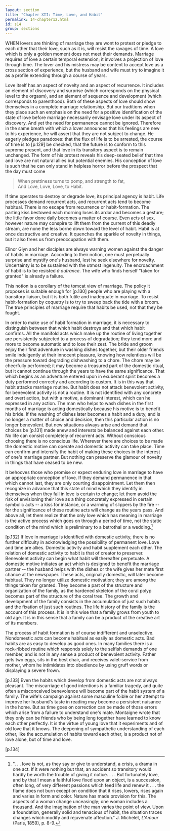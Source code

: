 ```yaml
---
layout: section
title: "Chapter XII: Time, Love, and Habit"
permalink: 14-chapter12.html
id: s14
group: sections
---
```


WHEN lovers are thinking of marriage they are
wont to protest or pledge to each other that their
love, such as it is, will resist the ravages of time. A love
which is only a golden moment does not meet their demands. Marriage requires of love a certain temporal
extension; it involves a projection of love through time.
The lover and his mistress may be content to accept love
as a cross section of experience, but the husband and
wife must try to imagine it as a profile extending through
a course of years.

Love itself has an aspect of novelty and an aspect of
recurrence. It includes an element of discovery and
surprise (which corresponds on the physical level to the
orgasm), and an element of sequence and development
(which corresponds to parenthood). Both of these aspects of love should show themselves in a complete marriage relationship. But our traditions when they place
such an emphasis on the need for a positive identification
of the state of love before marriage necessarily envisage
love under its aspect of discovery. And yet the need for
permanence cannot be ignored. Therefore in the same
breath with which a lover announces that his feelings are
new to his experience, he will assert that they are not
subject to change. He eagerly pledges paradoxes: that
the flux of life is to be arrested, the course of time is to \[p.129\] be checked, that the future is to conform to this supreme
present, and that love in its transitory aspect is to remain
unchanged. The form of his protest reveals his deep-seated belief that time and love are not natural allies but
potential enemies. His conception of love is such that he
can only stand in helpless horror before the prospect that
the day must come

> When prettiness turns to pomp, and strength to fat,  
> And Love, Love, Love, to Habit.  

If time operates to destroy or degrade love, its principal agency is habit. Life processes demand recurrent
acts, and recurrent acts tend to become habitual. There
is no escape from recurrence or habit-formation. The
parting kiss bestowed each morning loses its ardor and
becomes a gesture; the little favor done daily becomes a
matter of course. Even acts of sex, however nature may
conspire to lift them from the current of this deadly
stream, are none the less borne down toward the level of
habit. Habit is at once destructive and creative. It
quenches the sparkle of novelty in things, but it also frees
us from preoccupation with them.

Elinor Glyn and her disciples are always warning
women against the danger of habits in marriage. According to their notion, one must perpetually surprise and
mystify one's husband, lest he seek elsewhere for novelty.
Uncertainty is to be sustained with the utmost ingenuity.
The encroachment of habit is to be resisted *à outrance*.
The wife who finds herself "taken for granted" is already a failure.

This notion is a corollary of the tomcat view of marriage. The policy it proposes is suitable enough for \[p.130\] people who are playing with a transitory liaison, but it
is both futile and inadequate in marriage. To resist
habit-formation by coquetry is to try to sweep back the
tide with a broom. The true principles of marriage require that habits be used, not that they be fought.

In order to make use of habit formation in marriage,
it is necessary to distinguish between that which habit
destroys and that which habit confirms. All the manifold
acts which make up the routine of living together are
persistently subjected to a process of degradation; they
tend more and more to become automatic and to lose
their zest. The bride and groom enjoy their first adventure in washing dishes together, but their older friends
smile indulgently at their innocent pleasure, knowing how
relentless will be the pressure toward degrading dishwashing to a chore. The chore may be cheerfully performed; it may become a treasured part of the domestic
ritual, but it cannot continue through the years to have
the same significance. That which begins as an adventure entered upon in exuberant spirit becomes a duty
performed correctly and according to custom. It is in
this way that habit attacks marriage routine. But habit
does not attack benevolent activity, for benevolent activity is not a routine. It is not identified with any concrete and overt action, but with a motive, a dominant
interest, which can he expressed in any action. The man
who helps to wash dishes in the first months of marriage
is acting domestically because his motive is to benefit his
bride. If the washing of dishes later becomes a habit and
a duty, and is no longer a matter of choice and decision,
then this particular action is no longer benevolent. But
new situations always arise and demand that choices be \[p.131\] made anew and interests be balanced against each other.
No life can consist completely of recurrent acts. Without
conscious choosing there is no conscious life. Wherever
there are choices to be made the domestic motive can operate and domestic activity can take place. Time can confirm
and intensify the habit of making these choices in the interest of one's marriage partner. But nothing can preserve the
glamour of novelty in things that have ceased to be new.

It behooves those who promise or expect enduring love
in marriage to have an appropriate conception of love.
If they demand permanence in that which cannot last,
they are only courting disappointment. Let them then
recognize in advance that this state of mind which they
identify in themselves when they fall in love is certain to
change; let them avoid the risk of envisioning their love
as a thing concretely expressed in certain symbolic acts -- a kiss for instance, or a warming of slippers by the
fire -- for the significance of these routine acts will
change as the years pass. And above all, let them realize
that the only love which has meaning in marriage is the
active process which goes on through a period of time,
not the static condition of the mind which is preliminary
to a betrothal or a wedding.[^12-1]

[^12-1]: ". . . love is not, as they say or give to understand, a crisis, a drama
	in one act. If it were nothing but that, an accident so transitory would
	hardly be worth the trouble of giving it notice. . . . But fortunately love,
	and by that I mean a faithful love fixed upon an object, is a succession,
	often long, of very different passions which feed life and renew it . . . 
	the flame does not burn except on condition that it rises, lowers, rises
	again and varies in form and color. Nature has made provision for
	this. The aspects of a woman change unceasingly; one woman includes
	a thousand. And the imagination of the man varies the point of view.
	Upon a foundation, generally solid and tenacious of habit, the situation traces changes which modify and rejuvenate affection." J. Michelet,
	*L'Amour* (Paris, 1859), p. 8-9. 

\[p.132\] If love in marriage is identified with domestic activity,
there is no further difficulty in acknowledging the possibility of permanent love. Love and time are allies.
Domestic activity and habit supplement each other. The
relation of domestic activity to habit is that of creator to
preserver. Benevolent activity can begin what habit will
thereafter perpetuate. A domestic motive initiates an
act which is designed to benefit the marriage partner -- the husband helps with the dishes or the wife gives her
mate first chance at the newspaper. These acts, originally domestic, will later become habitual. They no
longer utilize domestic motivation; they are among the
things taken for granted. They become a part of the
structure and organization of the family, as the hardened
skeleton of the coral polyp becomes part of the structure
of the coral tree. The growth and development of the
family consists in the accumulation of just such habits
and the fixation of just such routines. The life history
of the family is the account of this process. It is in this
wise that a family grows from youth to old age. It is
in this sense that a family can be a product of the creative
art of its members.

The process of habit formation is of course indifferent
and unselective. Nondomestic acts can become habitual
as easily as domestic acts. Bad habits are as easy to
develop as good ones. In many families there is a rock-ribbed routine which responds solely to the selfish demands of one member, and is not in any sense a product
of benevolent activity. Father gets two eggs, sits in the
best chair, and receives valet-service from mother, whom
he intimidates into obedience by using gruff words or displaying a severe frown. 

\[p.133\] Even the habits which develop from domestic acts are
not always pleasant. The miscarriage of good intentions
is a familiar tragedy, and quite often a misconceived
benevolence will become part of the habit system of a
family. The wife's campaign against some masculine
foible or her attempt to improve her husband's taste in
reading may become a persistent nuisance in the home.
But as time goes on correction can be made of those errors which arise from a failure to understand one's mate.
Montaigne wrote that they only can be friends who by
being long together have learned to know each other perfectly. It is the virtue of young love that it experiments
and of old love that it knows. The deepening of sympathetic understanding of each other, like the accumulation
of habits toward each other, is a product not of love
alone, but of time and love. 

\[p.134\] 

